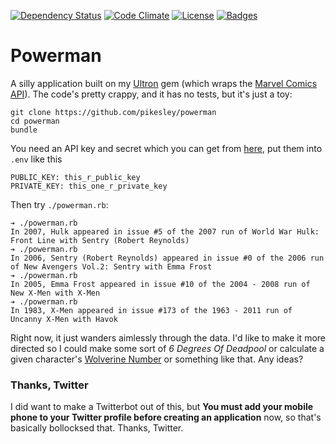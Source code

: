 [![Dependency Status](http://img.shields.io/gemnasium/pikesley/powerman.png)](https://gemnasium.com/pikesley/powerman)
[![Code Climate](http://img.shields.io/codeclimate/github/pikesley/powerman.png)](https://codeclimate.com/github/pikesley/powerman)
[![License](http://img.shields.io/:license-mit-blue.png)](http://pikesley.mit-license.org)
[![Badges](http://img.shields.io/:badges-4/4-ff6799.png)](https://github.com/pikesley/badger)

# Powerman

A silly application built on my [Ultron](http://pikesley.github.io/ultron/) gem (which wraps the [Marvel Comics API](http://developer.marvel.com/)). The code's pretty crappy, and it has no tests, but it's just a toy:

    git clone https://github.com/pikesley/powerman
    cd powerman
    bundle

You need an API key and secret which you can get from [here](https://developer.marvel.com/signup), put them into `.env` like this

    PUBLIC_KEY: this_r_public_key
    PRIVATE_KEY: this_one_r_private_key
    
Then try `./powerman.rb`:

    ➔ ./powerman.rb
    In 2007, Hulk appeared in issue #5 of the 2007 run of World War Hulk: Front Line with Sentry (Robert Reynolds)
    ➔ ./powerman.rb
    In 2006, Sentry (Robert Reynolds) appeared in issue #0 of the 2006 run of New Avengers Vol.2: Sentry with Emma Frost
    ➔ ./powerman.rb
    In 2005, Emma Frost appeared in issue #10 of the 2004 - 2008 run of New X-Men with X-Men
    ➔ ./powerman.rb
    In 1983, X-Men appeared in issue #173 of the 1963 - 2011 run of Uncanny X-Men with Havok
    
Right now, it just wanders aimlessly through the data. I'd like to make it more directed so I could make some sort of _6 Degrees Of Deadpool_ or calculate a given character's [Wolverine Number](http://en.wikipedia.org/wiki/Erd%C5%91s_number) or something like that. Any ideas?
    
### Thanks, Twitter

I did want to make a Twitterbot out of this, but **You must add your mobile phone to your Twitter profile before creating an application** now, so that's basically bollocksed that. Thanks, Twitter.
